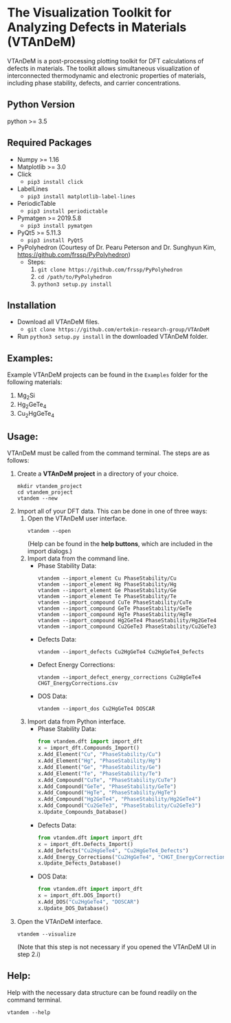 The Visualization Toolkit for Analyzing Defects in Materials (VTAnDeM)
======================================================================

VTAnDeM is a post-processing plotting toolkit for DFT calculations of defects in materials.
The toolkit allows simultaneous visualization of interconnected thermodynamic and electronic properties of materials, including phase stability, defects, and carrier concentrations.


Python Version
--------------
python >= 3.5


Required Packages
-----------------
- Numpy >= 1.16
- Matplotlib >= 3.0
- Click
	- `pip3 install click`
- LabelLines
	- `pip3 install matplotlib-label-lines`
- PeriodicTable
	- `pip3 install periodictable`
- Pymatgen >= 2019.5.8
	- `pip3 install pymatgen`
- PyQt5 >= 5.11.3
	- `pip3 install PyQt5`
- PyPolyhedron (Courtesy of Dr. Pearu Peterson and Dr. Sunghyun Kim, https://github.com/frssp/PyPolyhedron)
	- Steps:
		1. `git clone https://github.com/frssp/PyPolyhedron`
		2. `cd /path/to/PyPolyhedron`
		3. `python3 setup.py install`


Installation
---------------
- Download all VTAnDeM files.
	- `git clone https://github.com/ertekin-research-group/VTAnDeM`
- Run `python3 setup.py install` in the downloaded VTAnDeM folder.


Examples:
---------
Example VTAnDeM projects can be found in the `Examples` folder for the following materials:
1. Mg<sub>2</sub>Si
2. Hg<sub>2</sub>GeTe<sub>4</sub>
3. Cu<sub>2</sub>HgGeTe<sub>4</sub>


Usage:
------
VTAnDeM must be called from the command terminal. The steps are as follows:
1. Create a **VTAnDeM project** in a directory of your choice.
	```
	mkdir vtandem_project
	cd vtandem_project
	vtandem --new
	```
2. Import all of your DFT data. This can be done in one of three ways:
	1. Open the VTAnDeM user interface.
		```
		vtandem --open
		```
		(Help can be found in the **help buttons**, which are included in the import dialogs.)
	2. Import data from the command line.
		- Phase Stability Data:
			```
			vtandem --import_element Cu PhaseStability/Cu
			vtandem --import_element Hg PhaseStability/Hg
			vtandem --import_element Ge PhaseStability/Ge
			vtandem --import_element Te PhaseStability/Te
			vtandem --import_compound CuTe PhaseStability/CuTe
			vtandem --import_compound GeTe PhaseStability/GeTe
			vtandem --import_compound HgTe PhaseStability/HgTe
			vtandem --import_compound Hg2GeTe4 PhaseStability/Hg2GeTe4
			vtandem --import_compound Cu2GeTe3 PhaseStability/Cu2GeTe3
			```
		- Defects Data:
			```
			vtandem --import_defects Cu2HgGeTe4 Cu2HgGeTe4_Defects
			```
		- Defect Energy Corrections:
			```
			vtandem --import_defect_energy_corrections Cu2HgGeTe4 CHGT_EnergyCorrections.csv
			```
		- DOS Data:
			```
			vtandem --import_dos Cu2HgGeTe4 DOSCAR
			```
	3. Import data from Python interface.
		- Phase Stability Data:
			```python
			from vtandem.dft import import_dft
			x = import_dft.Compounds_Import()
			x.Add_Element("Cu", "PhaseStability/Cu")
			x.Add_Element("Hg", "PhaseStability/Hg")
			x.Add_Element("Ge", "PhaseStability/Ge")
			x.Add_Element("Te", "PhaseStability/Te")
			x.Add_Compound("CuTe", "PhaseStability/CuTe")
			x.Add_Compound("GeTe", "PhaseStability/GeTe")
			x.Add_Compound("HgTe", "PhaseStability/HgTe")
			x.Add_Compound("Hg2GeTe4", "PhaseStability/Hg2GeTe4")
			x.Add_Compound("Cu2GeTe3", "PhaseStability/Cu2GeTe3")
			x.Update_Compounds_Database()
			```
		- Defects Data:
			```python
			from vtandem.dft import import_dft
			x = import_dft.Defects_Import()
			x.Add_Defects("Cu2HgGeTe4", "Cu2HgGeTe4_Defects")
			x.Add_Energy_Corrections("Cu2HgGeTe4", "CHGT_EnergyCorrections.csv")
			x.Update_Defects_Database()
			```
		- DOS Data:
			```python
			from vtandem.dft import import_dft
			x = import_dft.DOS_Import()
			x.Add_DOS("Cu2HgGeTe4", "DOSCAR")
			x.Update_DOS_Database()
			```
3. Open the VTAnDeM interface.
	```
	vtandem --visualize
	```
	(Note that this step is not necessary if you opened the VTAnDeM UI in step 2.i)


Help:
-----
Help with the necessary data structure can be found readily on the command terminal.

	vtandem --help


